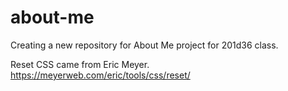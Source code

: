 # about-me
Creating a new repository for About Me project for 201d36 class.


Reset CSS came from Eric Meyer.
https://meyerweb.com/eric/tools/css/reset/
